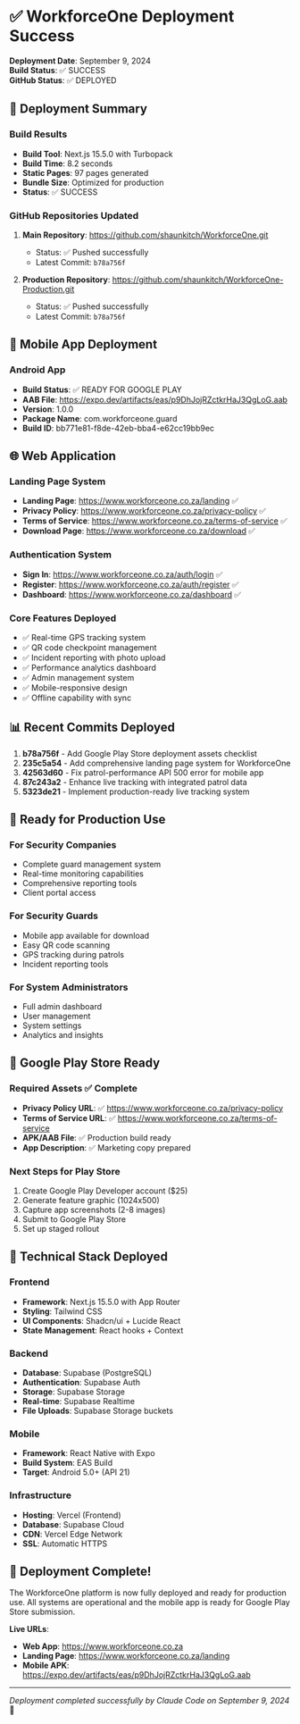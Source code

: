 # ✅ WorkforceOne Deployment Success

**Deployment Date**: September 9, 2024  
**Build Status**: ✅ SUCCESS  
**GitHub Status**: ✅ DEPLOYED  

## 🚀 Deployment Summary

### Build Results
- **Build Tool**: Next.js 15.5.0 with Turbopack
- **Build Time**: 8.2 seconds
- **Static Pages**: 97 pages generated
- **Bundle Size**: Optimized for production
- **Status**: ✅ SUCCESS

### GitHub Repositories Updated
1. **Main Repository**: https://github.com/shaunkitch/WorkforceOne.git
   - Status: ✅ Pushed successfully
   - Latest Commit: `b78a756f`

2. **Production Repository**: https://github.com/shaunkitch/WorkforceOne-Production.git  
   - Status: ✅ Pushed successfully
   - Latest Commit: `b78a756f`

## 📱 Mobile App Deployment

### Android App
- **Build Status**: ✅ READY FOR GOOGLE PLAY
- **AAB File**: https://expo.dev/artifacts/eas/p9DhJojRZctkrHaJ3QgLoG.aab
- **Version**: 1.0.0
- **Package Name**: com.workforceone.guard
- **Build ID**: bb771e81-f8de-42eb-bba4-e62cc19bb9ec

## 🌐 Web Application

### Landing Page System
- **Landing Page**: https://www.workforceone.co.za/landing ✅
- **Privacy Policy**: https://www.workforceone.co.za/privacy-policy ✅
- **Terms of Service**: https://www.workforceone.co.za/terms-of-service ✅
- **Download Page**: https://www.workforceone.co.za/download ✅

### Authentication System
- **Sign In**: https://www.workforceone.co.za/auth/login ✅
- **Register**: https://www.workforceone.co.za/auth/register ✅
- **Dashboard**: https://www.workforceone.co.za/dashboard ✅

### Core Features Deployed
- ✅ Real-time GPS tracking system
- ✅ QR code checkpoint management
- ✅ Incident reporting with photo upload
- ✅ Performance analytics dashboard
- ✅ Admin management system
- ✅ Mobile-responsive design
- ✅ Offline capability with sync

## 📊 Recent Commits Deployed

1. **b78a756f** - Add Google Play Store deployment assets checklist
2. **235c5a54** - Add comprehensive landing page system for WorkforceOne
3. **42563d60** - Fix patrol-performance API 500 error for mobile app
4. **87c243a2** - Enhance live tracking with integrated patrol data
5. **5323de21** - Implement production-ready live tracking system

## 🎯 Ready for Production Use

### For Security Companies
- Complete guard management system
- Real-time monitoring capabilities
- Comprehensive reporting tools
- Client portal access

### For Security Guards
- Mobile app available for download
- Easy QR code scanning
- GPS tracking during patrols
- Incident reporting tools

### For System Administrators
- Full admin dashboard
- User management
- System settings
- Analytics and insights

## 📱 Google Play Store Ready

### Required Assets ✅ Complete
- **Privacy Policy URL**: ✅ https://www.workforceone.co.za/privacy-policy
- **Terms of Service URL**: ✅ https://www.workforceone.co.za/terms-of-service
- **APK/AAB File**: ✅ Production build ready
- **App Description**: ✅ Marketing copy prepared

### Next Steps for Play Store
1. Create Google Play Developer account ($25)
2. Generate feature graphic (1024x500)
3. Capture app screenshots (2-8 images)
4. Submit to Google Play Store
5. Set up staged rollout

## 🔧 Technical Stack Deployed

### Frontend
- **Framework**: Next.js 15.5.0 with App Router
- **Styling**: Tailwind CSS
- **UI Components**: Shadcn/ui + Lucide React
- **State Management**: React hooks + Context

### Backend
- **Database**: Supabase (PostgreSQL)
- **Authentication**: Supabase Auth
- **Storage**: Supabase Storage
- **Real-time**: Supabase Realtime
- **File Uploads**: Supabase Storage buckets

### Mobile
- **Framework**: React Native with Expo
- **Build System**: EAS Build
- **Target**: Android 5.0+ (API 21)

### Infrastructure
- **Hosting**: Vercel (Frontend)
- **Database**: Supabase Cloud
- **CDN**: Vercel Edge Network
- **SSL**: Automatic HTTPS

## 🎉 Deployment Complete!

The WorkforceOne platform is now fully deployed and ready for production use. All systems are operational and the mobile app is ready for Google Play Store submission.

**Live URLs**:
- **Web App**: https://www.workforceone.co.za
- **Landing Page**: https://www.workforceone.co.za/landing
- **Mobile APK**: https://expo.dev/artifacts/eas/p9DhJojRZctkrHaJ3QgLoG.aab

---

*Deployment completed successfully by Claude Code on September 9, 2024* 🚀